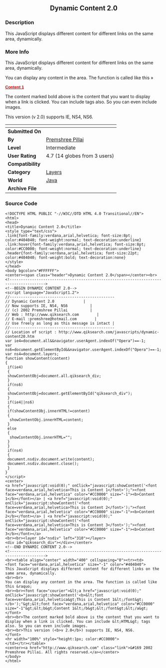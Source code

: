 ﻿<div align="center">

## Dynamic Content 2\.0


</div>

### Description

This JavaScript displays different content for different links on the same area, dynamically.
 
### More Info
 
This JavaScript displays different content for different links on the same area, dynamically.

You can display any content in the area. The function is called like this »

<a href="javascript:void(0);" onClick="javascript:showContent('<font face=verdana,arial,helvetica>This is Content 1</font>');"><font face="verdana,arial,helvetica" color="#CC0000" size="-1"><b>Content 1</b></font></a>

The content marked bold above is the content that you want to display when a link is clicked. You can include <HTML> tags also. So you can even include images.

This version (v 2.0) supports IE, NS4, NS6.


<span>             |<span>
---                |---
**Submitted On**   |
**By**             |[Premshree Pillai](https://github.com/Planet-Source-Code/PSCIndex/blob/master/ByAuthor/premshree-pillai.md)
**Level**          |Intermediate
**User Rating**    |4.7 (14 globes from 3 users)
**Compatibility**  |
**Category**       |[Layers](https://github.com/Planet-Source-Code/PSCIndex/blob/master/ByCategory/layers__2-78.md)
**World**          |[Java](https://github.com/Planet-Source-Code/PSCIndex/blob/master/ByWorld/java.md)
**Archive File**   |[](https://github.com/Planet-Source-Code/premshree-pillai-dynamic-content-2-0__2-2983/archive/master.zip)





### Source Code

```
<!DOCTYPE HTML PUBLIC "-//W3C//DTD HTML 4.0 Transitional//EN">
<html>
<head>
<title>Dynamic Content 2.0</title>
<style type="text/css">
.link{font-family:verdana,arial,helvetica; font-size:8pt; color:#404040; font-weight:normal; text-decoration:underline}
.link:hover{font-family:verdana,arial,helvetica; font-size:8pt; color:#CC0000; font-weight:normal; text-decoration:underline}
.header{font-family:verdana,arial,helvetica; font-size:22pt; color:#404040; font-weight:bold; text-decoration:none}
</style>
</head>
<body bgcolor="#FFFFFF">
<center><span class="header">Dynamic Content 2.0</span></center><br>
<!-------------------------------------------------------------------------------------->
<!--BEGIN DYNAMIC CONTENT 2.0-->
<script language="JavaScript1.2">
//-----------------------------------------------
// Dynamic Content 2.0             |
// Now supports IE, NS4, NS6          |
// (c) 2002 Premshree Pillai          |
// Web : http://www.qiksearch.com        |
// E-mail :premshree@hotmail.com        |
// Use freely as long as this message is intact |
//-----------------------------------------------
// Location of script : http://www.qiksearch.com/javascripts/dynamic-content20.htm
var ie4=document.all&&navigator.userAgent.indexOf("Opera")==-1;
var ns6=document.getElementById&&navigator.userAgent.indexOf("Opera")==-1;
var ns4=document.layers;
function showContent(content)
{
 if(ie4)
 {
 showContentObj=document.all.qiksearch_div;
 }
 if(ns6)
 {
 showContentObj=document.getElementById("qiksearch_div");
 }
 if(ie4||ns6)
 {
 if(showContentObj.innerHTML!=content)
 {
  showContentObj.innerHTML=content;
 }
 else
 {
  showContentObj.innerHTML="";
 }
 }
 if(ns4)
 {
 document.nsdiv.document.write(content);
 document.nsdiv.document.close();
 }
}
</script>
<center>
<a href="javascript:void(0);" onClick="javascript:showContent('<font face=verdana,arial,helvetica>This is Content 1</font>');"><font face="verdana,arial,helvetica" color="#CC0000" size="-1"><b>Content 1</b></font></a> | <a href="javascript:void(0);" onClick="javascript:showContent('<font face=verdana,arial,helvetica>This is Content 2</font>');"><font face="verdana,arial,helvetica" color="#CC0000" size="-1"><b>Content 2</b></font></a> | <a href="javascript:void(0);" onClick="javascript:showContent('<font face=verdana,arial,helvetica>This is Content 3</font>');"><font face="verdana,arial,helvetica" color="#CC0000" size="-1"><b>Content 3</b></font></a>
<br><br><layer id="nsdiv" left="310"></layer>
<div id="qiksearch_div"></div></center>
<!--END DYNAMIC CONTENT 2.0-->
<!-------------------------------------------------------------------------------------->
<br><table align="center" width="400" cellspacing="0"><tr><td>
<font face="verdana,arial,helvetica" size="-1" color="#404040">
This JavaScript displays different content for different links on the same area, dynamically.
<br><br>
You can display any content in the area. The function is called like this &raquo;
<br><br><font face="courier">&lt;a href="javascript:void(0);" onClick="javascript:showContent('<b>&lt;font face=verdana,arial,helvetica&gt;This is Content 1&lt;/font&gt;</b>');"&gt;&lt;font face="verdana,arial,helvetica" color="#CC0000" size="-1"&gt;&lt;b&gt;Content 1&lt;/b&gt;&lt;/font&gt;&lt;/a&gt;</font>
<br><br>The content marked bold above is the content that you want to display when a link is clicked. You can include &lt;HTML&gt; tags also. So you can even include images.
<br><br>This version (<b>v 2.0</b>) supports IE, NS4, NS6.
</font>
<hr width="100%" style="height:1px; color:#CC0000">
</td></tr></table>
<center><a href="http://www.qiksearch.com" class="link">&#169 2002 Premshree Pillai. All rights reserved.</a></center>
</body>
</html>
```

